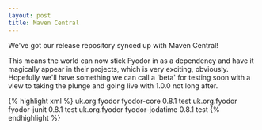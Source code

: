 ```yaml
---
layout: post
title: Maven Central
---
```


We've got our release repository synced up with Maven Central!

<!--more-->

This means the world can now stick Fyodor in as a dependency and have it magically appear in 
their projects, which is very exciting, obviously. Hopefully we'll have something we can 
call a 'beta' for testing soon with a view to taking the plunge and going live with 1.0.0 
not long after.

{% highlight xml %}
<dependency>
    <groupId>uk.org.fyodor</groupId>
    <artifactId>fyodor-core</artifactId>
    <version>0.8.1</version>
    <scope>test</scope>
</dependency>
<dependency>
    <groupId>uk.org.fyodor</groupId>
    <artifactId>fyodor-junit</artifactId>
    <version>0.8.1</version>
    <scope>test</scope>
</dependency>
<dependency>
    <groupId>uk.org.fyodor</groupId>
    <artifactId>fyodor-jodatime</artifactId>
    <version>0.8.1</version>
    <scope>test</scope>
</dependency>
{% endhighlight %}